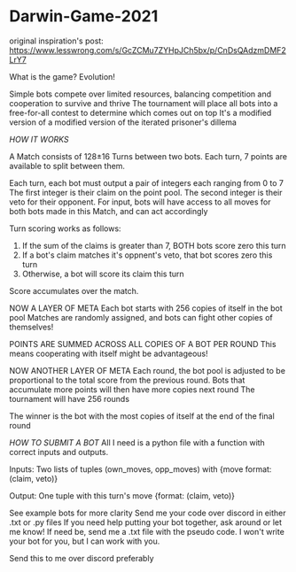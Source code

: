 # Darwin-Game-2021

original inspiration's post: https://www.lesswrong.com/s/GcZCMu7ZYHpJCh5bx/p/CnDsQAdzmDMF2LrY7


What is the game? Evolution!

Simple bots compete over limited resources, balancing competition and cooperation to survive and thrive
The tournament will place all bots into a free-for-all contest to determine which comes out on top
It's a modified version of a modified version of the iterated prisoner's dillema 

*HOW IT WORKS*

A Match consists of 128±16 Turns between two bots. 
Each turn, 7 points are available to split between them.

Each turn, each bot must output a pair of integers each ranging from 0 to 7
The first integer is their claim on the point pool.
The second integer is their veto for their opponent.
For input, bots will have access to all moves for both bots made in this Match, and can act accordingly

Turn scoring works as follows:
 1) If the sum of the claims is greater than 7, BOTH bots score zero this turn
 2) If a bot's claim matches it's oppnent's veto, that bot scores zero this turn
 3) Otherwise, a bot will score its claim this turn
 
 Score accumulates over the match. 
 
 NOW A LAYER OF META
 Each bot starts with 256 copies of itself in the bot pool
 Matches are randomly assigned, and bots can fight other copies of themselves!
 
 POINTS ARE SUMMED ACROSS ALL COPIES OF A BOT PER ROUND
 This means cooperating with itself might be advantageous!
 
 NOW ANOTHER LAYER OF META
 Each round, the bot pool is adjusted to be proportional to the total score from the previous round.
 Bots that accumulate more points will then have more copies next round
 The tournament will have 256 rounds 
 
 The winner is the bot with the most copies of itself at the end of the final round
 
 
 *HOW TO SUBMIT A BOT*
 All I need is a python file with a function with correct inputs and outputs. 
 
 Inputs: Two lists of tuples (own_moves, opp_moves) with {move format: (claim, veto)}
 
 Output: One tuple with this turn's move {format: (claim, veto)}
 
 See example bots for more clarity
 Send me your code over discord in either .txt or .py files
 If you need help putting your bot together, ask around or let me know! 
 If need be, send me a .txt file with the pseudo code. I won't write your bot for you, but I can work with you.
  
 Send this to me over discord preferably
 
 
 
 
